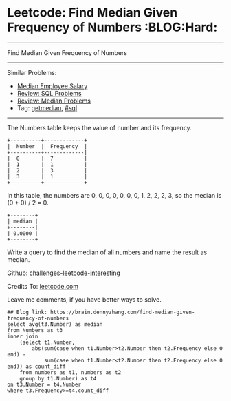 # Leetcode: Find Median Given Frequency of Numbers     :BLOG:Hard:


---

Find Median Given Frequency of Numbers  

---

Similar Problems:  
-   [Median Employee Salary](https://brain.dennyzhang.com/median-employee-salary)
-   [Review: SQL Problems](https://brain.dennyzhang.com/review-sql)
-   [Review: Median Problems](https://brain.dennyzhang.com/review-median)
-   Tag: [getmedian](https://brain.dennyzhang.com/tag/getmedian), [#sql](https://brain.dennyzhang.com/tag/sql)

---

The Numbers table keeps the value of number and its frequency.  

    +----------+-------------+
    |  Number  |  Frequency  |
    +----------+-------------|
    |  0       |  7          |
    |  1       |  1          |
    |  2       |  3          |
    |  3       |  1          |
    +----------+-------------+

In this table, the numbers are 0, 0, 0, 0, 0, 0, 0, 1, 2, 2, 2, 3, so the median is (0 + 0) / 2 = 0.  

    +--------+
    | median |
    +--------|
    | 0.0000 |
    +--------+

Write a query to find the median of all numbers and name the result as median.  

Github: [challenges-leetcode-interesting](https://github.com/DennyZhang/challenges-leetcode-interesting/tree/master/find-median-given-frequency-of-numbers)  

Credits To: [leetcode.com](https://leetcode.com/problems/find-median-given-frequency-of-numbers/description/)  

Leave me comments, if you have better ways to solve.  

    ## Blog link: https://brain.dennyzhang.com/find-median-given-frequency-of-numbers
    select avg(t3.Number) as median
    from Numbers as t3 
    inner join 
        (select t1.Number, 
            abs(sum(case when t1.Number>t2.Number then t2.Frequency else 0 end) -
                sum(case when t1.Number<t2.Number then t2.Frequency else 0 end)) as count_diff
        from numbers as t1, numbers as t2
        group by t1.Number) as t4
    on t3.Number = t4.Number
    where t3.Frequency>=t4.count_diff